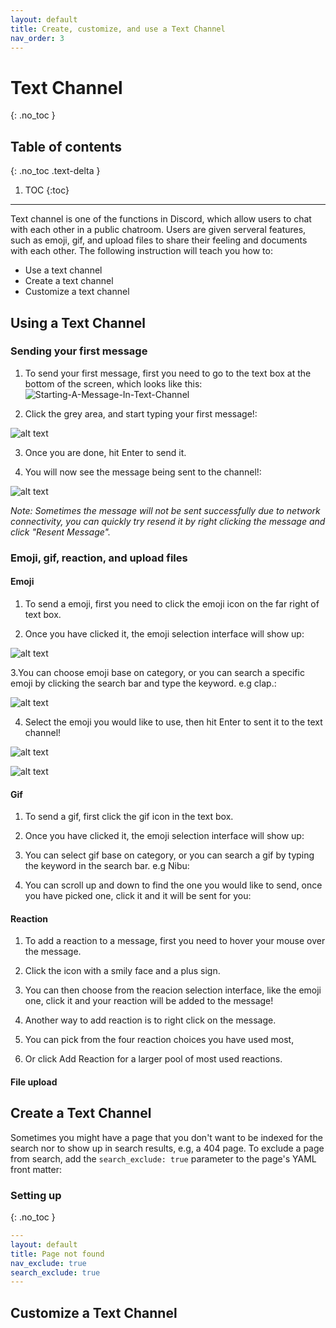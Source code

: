 ```yaml
---
layout: default
title: Create, customize, and use a Text Channel
nav_order: 3
---
```


# Text Channel
{: .no_toc }

## Table of contents
{: .no_toc .text-delta }

1. TOC
{:toc}

---
Text channel is one of the functions in Discord, which allow users to chat with each other in a public chatroom. Users are given serveral features, such as emoji, gif, and upload files to share their feeling and documents with each other. The following instruction will teach you how to:

- Use a text channel
- Create a text channel
- Customize a text channel

## Using a Text Channel

### Sending your first message

1. To send your first message, first you need to go to the text box at the bottom of the screen, which looks like this:
![Starting-A-Message-In-Text-Channel](https://github.com/bobsmithliu/discordfordummies/blob/gh-pages/assets/images/comm-user-doc-pic/text-channel-start-message.PNG?raw=true)

2. Click the grey area, and start typing your first message!:

![alt text](https://cdn.discordapp.com/attachments/677736537194233868/695826466549792789/KFN2IUBL_A4KU9JPHCC1E.png)

3. Once you are done, hit Enter to send it.

4. You will now see the message being sent to the channel!:

![alt text](https://github.com/bobsmithliu/discordfordummies/blob/gh-pages/assets/images/COMM%20User%20Doc%20Pic/text%20channel%20msg%20sent.png)


_Note: Sometimes the message will not be sent successfully due to network connectivity, you can quickly try resend it by right clicking the message and click "Resent Message"._

### Emoji, gif, reaction, and upload files

#### Emoji

1. To send a emoji, first you need to click the emoji icon on the far right of text box.

2. Once you have clicked it, the emoji selection interface will show up:

![alt text](https://github.com/bobsmithliu/discordfordummies/blob/gh-pages/assets/images/COMM%20User%20Doc%20Pic/text%20channel%20emoji.png)

3.You can choose emoji base on category, or you can search a specific emoji by clicking the search bar and type the keyword. e.g clap.:

![alt text](https://github.com/bobsmithliu/discordfordummies/blob/gh-pages/assets/images/COMM%20User%20Doc%20Pic/text%20channel%20emoji%20search.png)

4. Select the emoji you would like to use, then hit Enter to sent it to the text channel!

![alt text](https://github.com/bobsmithliu/discordfordummies/blob/gh-pages/assets/images/COMM%20User%20Doc%20Pic/text%20channel%20emoji%20ready%20to%20send.png)

![alt text](https://github.com/bobsmithliu/discordfordummies/blob/gh-pages/assets/images/COMM%20User%20Doc%20Pic/text%20channel%20emoji%20sent.png)




#### Gif

1. To send a gif, first click the gif icon in the text box.

2. Once you have clicked it, the emoji selection interface will show up:

3. You can select gif base on category, or you can search a gif by typing the keyword in the search bar. e.g Nibu:

4. You can scroll up and down to find the one you would like to send, once you have picked one, click it and it will be sent for you:

#### Reaction

1. To add a reaction to a message, first you need to hover your mouse over the message.

2. Click the icon with a smily face and a plus sign.

3. You can then choose from the reacion selection interface, like the emoji one, click it and your reaction will be added to the message!

4. Another way to add reaction is to right click on the message.

5. You can pick from the four reaction choices you have used most, 

6. Or click Add Reaction for a larger pool of most used reactions.

#### File upload

## Create a Text Channel

Sometimes you might have a page that you don't want to be indexed for the search nor to show up in search results, e.g, a 404 page. To exclude a page from search, add the `search_exclude: true` parameter to the page's YAML front matter:

### Setting up
{: .no_toc }

```yaml
---
layout: default
title: Page not found
nav_exclude: true
search_exclude: true
---
```
## Customize a Text Channel
